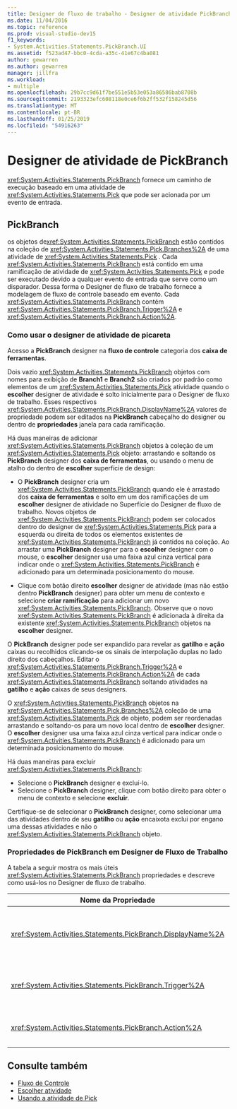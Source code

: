 ```yaml
---
title: Designer de fluxo de trabalho - Designer de atividade PickBranch
ms.date: 11/04/2016
ms.topic: reference
ms.prod: visual-studio-dev15
f1_keywords:
- System.Activities.Statements.PickBranch.UI
ms.assetid: f523ad47-bbc0-4cda-a35c-41e67c4ba081
author: gewarren
ms.author: gewarren
manager: jillfra
ms.workload:
- multiple
ms.openlocfilehash: 29b7cc9d61f7be551e5b53e053a86586bab8708b
ms.sourcegitcommit: 2193323efc608118e0ce6f6b2ff532f158245d56
ms.translationtype: MT
ms.contentlocale: pt-BR
ms.lasthandoff: 01/25/2019
ms.locfileid: "54916263"
---
```

# <a name="pickbranch-activity-designer"></a>Designer de atividade de PickBranch

<xref:System.Activities.Statements.PickBranch> fornece um caminho de execução baseado em uma atividade de <xref:System.Activities.Statements.Pick> que pode ser acionada por um evento de entrada.

## <a name="pickbranch"></a>PickBranch

os objetos de<xref:System.Activities.Statements.PickBranch> estão contidos na coleção de <xref:System.Activities.Statements.Pick.Branches%2A> de uma atividade de <xref:System.Activities.Statements.Pick> . Cada <xref:System.Activities.Statements.PickBranch> está contido em uma ramificação de atividade de <xref:System.Activities.Statements.Pick> e pode ser executado devido a qualquer evento de entrada que serve como um disparador. Dessa forma o Designer de fluxo de trabalho fornece a modelagem de fluxo de controle baseado em evento. Cada <xref:System.Activities.Statements.PickBranch> contém <xref:System.Activities.Statements.PickBranch.Trigger%2A> e <xref:System.Activities.Statements.PickBranch.Action%2A>.

### <a name="how-to-use-the-pick-activity-designer"></a>Como usar o designer de atividade de picareta

Acesso a **PickBranch** designer na **fluxo de controle** categoria dos **caixa de ferramentas**.

Dois vazio <xref:System.Activities.Statements.PickBranch> objetos com nomes para exibição de **Branch1** e **Branch2** são criados por padrão como elementos de um <xref:System.Activities.Statements.Pick> atividade quando o **escolher** designer de atividade é solto inicialmente para o Designer de fluxo de trabalho. Esses respectivos <xref:System.Activities.Statements.PickBranch.DisplayName%2A> valores de propriedade podem ser editados na **PickBranch** cabeçalho do designer ou dentro de **propriedades** janela para cada ramificação.

Há duas maneiras de adicionar <xref:System.Activities.Statements.PickBranch> objetos à coleção de um <xref:System.Activities.Statements.Pick> objeto: arrastando e soltando os **PickBranch** designer dos **caixa de ferramentas**, ou usando o menu de atalho do dentro de **escolher** superfície de design:

- O **PickBranch** designer cria um <xref:System.Activities.Statements.PickBranch> quando ele é arrastado dos **caixa de ferramentas** e solto em um dos ramificações de um **escolher** designer de atividade no Superfície do Designer de fluxo de trabalho. Novos objetos de <xref:System.Activities.Statements.PickBranch> podem ser colocados dentro do designer de <xref:System.Activities.Statements.Pick> para a esquerda ou direita de todos os elementos existentes de <xref:System.Activities.Statements.PickBranch> já contidos na coleção. Ao arrastar uma **PickBranch** designer para o **escolher** designer com o mouse, o **escolher** designer usa uma faixa azul cinza vertical para indicar onde o <xref:System.Activities.Statements.PickBranch> é adicionado para um determinada posicionamento do mouse.

- Clique com botão direito **escolher** designer de atividade (mas não estão dentro **PickBranch** designer) para obter um menu de contexto e selecione **criar ramificação** para adicionar um novo <xref:System.Activities.Statements.PickBranch>. Observe que o novo <xref:System.Activities.Statements.PickBranch> é adicionada à direita da existente <xref:System.Activities.Statements.PickBranch> objetos na **escolher** designer.

O **PickBranch** designer pode ser expandido para revelar as **gatilho** e **ação** caixas ou recolhidos clicando-se os sinais de interpolação duplas no lado direito dos cabeçalhos. Editar o <xref:System.Activities.Statements.PickBranch.Trigger%2A> e <xref:System.Activities.Statements.PickBranch.Action%2A> de cada <xref:System.Activities.Statements.PickBranch> soltando atividades na **gatilho** e **ação** caixas de seus designers.

O <xref:System.Activities.Statements.PickBranch> objetos na <xref:System.Activities.Statements.Pick.Branches%2A> coleção de uma <xref:System.Activities.Statements.Pick> de objeto, podem ser reordenadas arrastando e soltando-os para um novo local dentro de **escolher** designer. O **escolher** designer usa uma faixa azul cinza vertical para indicar onde o <xref:System.Activities.Statements.PickBranch> é adicionado para um determinada posicionamento do mouse.

Há duas maneiras para excluir <xref:System.Activities.Statements.PickBranch>:

- Selecione o **PickBranch** designer e excluí-lo.
- Selecione o **PickBranch** designer, clique com botão direito para obter o menu de contexto e selecione **excluir**.

Certifique-se de selecionar o **PickBranch** designer, como selecionar uma das atividades dentro de seu **gatilho** ou **ação** encaixota exclui por engano uma dessas atividades e não o <xref:System.Activities.Statements.PickBranch> objeto.

### <a name="pickbranch-properties-in-the-workflow-designer"></a>Propriedades de PickBranch em Designer de Fluxo de Trabalho

A tabela a seguir mostra os mais úteis <xref:System.Activities.Statements.PickBranch> propriedades e descreve como usá-los no Designer de fluxo de trabalho.

|Nome da Propriedade|Necessária|Uso|
|-|--------------|-|
|<xref:System.Activities.Statements.PickBranch.DisplayName%2A>|False|O nome amigável exibido no cabeçalho do **PickBranch** designer. O valor padrão é ramificação.<br /><br /> Embora não seja necessário <xref:System.Activities.Activity.DisplayName%2A> restrita, é uma prática recomendada usar um.|
|<xref:System.Activities.Statements.PickBranch.Trigger%2A>|verdadeiro|Cada <xref:System.Activities.Statements.PickBranch> contém uma ação de <xref:System.Activities.Statements.PickBranch.Trigger%2A> que pode chamar <xref:System.Activities.Statements.PickBranch.Action%2A>.|
|<xref:System.Activities.Statements.PickBranch.Action%2A>|False|Cada <xref:System.Activities.Statements.PickBranch> contém <xref:System.Activities.Statements.PickBranch.Action%2A> que é executado se disparado.|

## <a name="see-also"></a>Consulte também

- [Fluxo de Controle](../workflow-designer/control-flow-activity-designers.md)
- [Escolher atividade](/dotnet/framework/windows-workflow-foundation/pick-activity)
- [Usando a atividade de Pick](/dotnet/framework/windows-workflow-foundation/samples/using-the-pick-activity)